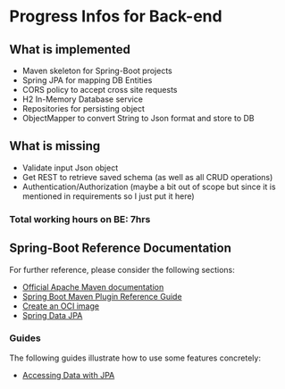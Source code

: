 # Progress Infos for Back-end

## What is implemented

* Maven skeleton for Spring-Boot projects 
* Spring JPA for mapping DB Entities
* CORS policy to accept cross site requests
* H2 In-Memory Database service
* Repositories for persisting object
* ObjectMapper to convert String to Json format and store to DB

## What is missing

* Validate input Json object
* Get REST to retrieve saved schema (as well as all CRUD operations) 
* Authentication/Authorization (maybe a bit out of scope but since it is mentioned in requirements so I just put it here)


### Total working hours on BE: 7hrs 


## Spring-Boot Reference Documentation
For further reference, please consider the following sections:

* [Official Apache Maven documentation](https://maven.apache.org/guides/index.html)
* [Spring Boot Maven Plugin Reference Guide](https://docs.spring.io/spring-boot/docs/2.6.6/maven-plugin/reference/html/)
* [Create an OCI image](https://docs.spring.io/spring-boot/docs/2.6.6/maven-plugin/reference/html/#build-image)
* [Spring Data JPA](https://docs.spring.io/spring-boot/docs/2.6.6/reference/htmlsingle/#boot-features-jpa-and-spring-data)

### Guides
The following guides illustrate how to use some features concretely:

* [Accessing Data with JPA](https://spring.io/guides/gs/accessing-data-jpa/)

